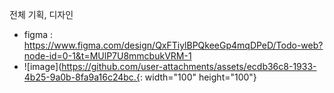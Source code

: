 전체 기획, 디자인 

- figma : https://www.figma.com/design/QxFTiylBPQkeeGp4mqDPeD/Todo-web?node-id=0-1&t=MUlP7U8mmcbukVRM-1
- ![image](https://github.com/user-attachments/assets/ecdb36c8-1933-4b25-9a0b-8fa9a16c24bc.{: width="100" height="100"}
